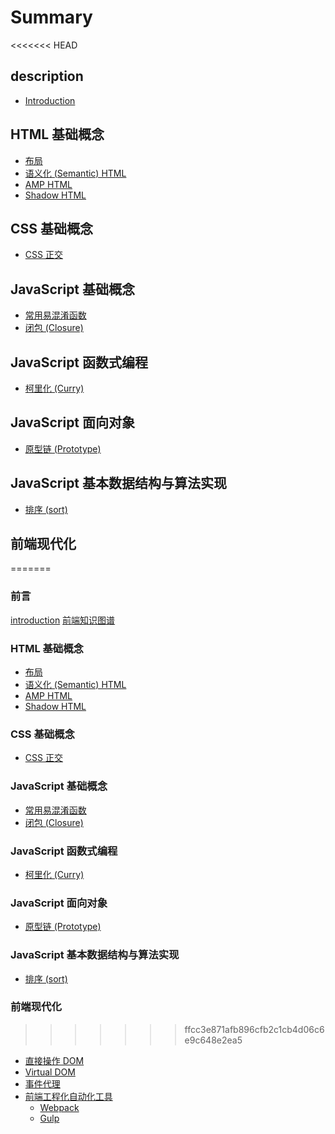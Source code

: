 # Summary

<<<<<<< HEAD
## description

* [Introduction](README.md)

## HTML 基础概念

* [布局](layout.md)
* [语义化 \(Semantic\) HTML](semantic-html.md)
* [AMP HTML](amp-html.md)
* [Shadow HTML](shadow-html.md)

## CSS 基础概念

* [CSS 正交](css-cross.md)

## JavaScript 基础概念

* [常用易混淆函数](function.md)
* [闭包 \(Closure\)](closure.md)

## JavaScript 函数式编程

* [柯里化 \(Curry\)](curry.md)

## JavaScript 面向对象

* [原型链 \(Prototype\)](prototype.md)

## JavaScript 基本数据结构与算法实现

* [排序 \(sort\)](sort.md)

## 前端现代化

=======
### 前言
[introduction](README.md)
[前端知识图谱](knowledge-graph,md)

### HTML 基础概念
* [布局](layout.md)
* [语义化 (Semantic) HTML](semantic-html.md)
* [AMP HTML](amp-html.md)
* [Shadow HTML](shadow-html.md)

### CSS 基础概念
* [CSS 正交](css-cross.md)  

### JavaScript 基础概念
* [常用易混淆函数](function.md)
* [闭包 (Closure)](closure.md)

### JavaScript 函数式编程
* [柯里化 (Curry)](curry.md)

### JavaScript 面向对象
* [原型链 (Prototype)](prototype.md)

### JavaScript 基本数据结构与算法实现
* [排序 (sort)](sort.md)

### 前端现代化
>>>>>>> ffcc3e871afb896cfb2c1cb4d06c6e9c648e2ea5
* [直接操作 DOM](dom.md)
* [Virtual DOM](virtual-dom.md)
* [事件代理](event-delegation.md)
* [前端工程化自动化工具](tools.md)
  * [Webpack](tools.md#Webpack)
  * [Gulp](tools.md#Gulp)

